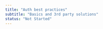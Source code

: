 ```yaml
---
title: "Auth best practices"
subtitle: "Basics and 3rd party solutions"
status: "Not Started"
---
```

